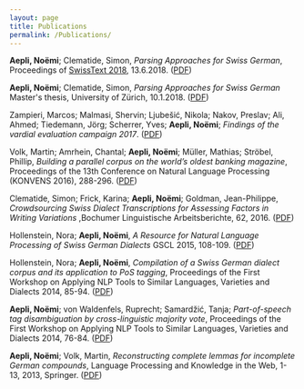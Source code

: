 ```yaml
---
layout: page
title: Publications
permalink: /Publications/
---
```



**Aepli, Noëmi**; Clematide, Simon, _Parsing Approaches for Swiss German_, Proceedings of [SwissText 2018](https://www.swisstext.org/), 13.6.2018. ([PDF](http://ceur-ws.org/Vol-2226/paper1.pdf))

**Aepli, Noëmi**; Clematide, Simon, _Parsing Approaches for Swiss German_ Master's thesis, University of Zürich, 10.1.2018. ([PDF](http://www.cl.uzh.ch/dam/jcr:cdad4255-ddd4-4071-a706-491e75085339/aepli_noemi_1990.pdf))

Zampieri, Marcos; Malmasi, Shervin; Ljubešić, Nikola; Nakov, Preslav; Ali, Ahmed; Tiedemann, Jörg; Scherrer, Yves; **Aepli, Noëmi**; _Findings of the vardial evaluation campaign 2017_. ([PDF](https://archive-ouverte.unige.ch/unige:94612/ATTACHMENT01))

Volk, Martin; Amrhein, Chantal; **Aepli, Noëmi**; Müller, Mathias; Ströbel, Phillip, _Building a parallel corpus on the world’s oldest banking magazine_, Proceedings of the 13th Conference on Natural Language Processing (KONVENS 2016), 288-296. ([PDF](http://www.academia.edu/download/51214941/016-konvens2016.pdf#page=73))

Clematide, Simon; Frick, Karina; **Aepli, Noëmi**; Goldman, Jean-Philippe, _Crowdsourcing Swiss Dialect Transcriptions for Assessing Factors in Writing Variations_ ,Bochumer Linguistische Arbeitsberichte, 62, 2016. ([PDF](http://www.academia.edu/download/51214941/016-konvens2016.pdf#page=73))

Hollenstein, Nora; **Aepli, Noëmi**, _A Resource for Natural Language Processing of Swiss German Dialects_ GSCL 2015, 108-109. ([PDF](https://pdfs.semanticscholar.org/e250/0609bd7dc44f43f22560c8af69fccc3b7afd.pdf))

Hollenstein, Nora; **Aepli, Noëmi**, _Compilation of a Swiss German dialect corpus and its application to PoS tagging_, Proceedings of the First Workshop on Applying NLP Tools to Similar Languages, Varieties and Dialects 2014, 85-94. ([PDF](http://www.aclweb.org/anthology/W14-5310))

**Aepli, Noëmi**; von Waldenfels, Ruprecht; Samardžić, Tanja; _Part-of-speech tag disambiguation by cross-linguistic majority vote_, Proceedings of the First Workshop on Applying NLP Tools to Similar Languages, Varieties and Dialects 2014, 76-84. ([PDF](http://www.aclweb.org/anthology/W14-5309))

**Aepli, Noëmi**; Volk, Martin, _Reconstructing complete lemmas for incomplete German compounds_, Language Processing and Knowledge in the Web, 1-13, 2013, Springer. ([PDF](/pdfs/gscl2013_submission_5.pdf))
